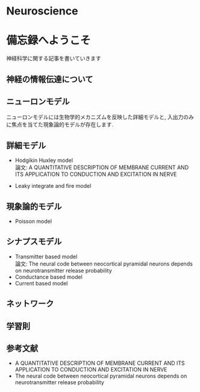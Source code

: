 # Neuroscience

# 備忘録へようこそ
神経科学に関する記事を書いていきます

## 神経の情報伝達について

## ニューロンモデル
ニューロンモデルには生物学的メカニズムを反映した詳細モデルと, 入出力のみに焦点を当てた現象論的モデルが存在します.

## 詳細モデル
- Hodgikin Huxley model
<br> 論文: A QUANTITATIVE DESCRIPTION OF MEMBRANE CURRENT AND ITS APPLICATION TO CONDUCTION AND EXCITATION IN NERVE

- Leaky integrate and fire model

## 現象論的モデル
- Poisson model


## シナプスモデル
- Transmitter based model
<br> 論文: The neural code between neocortical pyramidal neurons depends on neurotransmitter release probability
- Conductance based model
- Current based model


## ネットワーク

## 学習則


## 参考文献

- A QUANTITATIVE DESCRIPTION OF MEMBRANE CURRENT AND ITS APPLICATION TO CONDUCTION AND EXCITATION IN NERVE
- The neural code between neocortical pyramidal neurons depends on neurotransmitter release probability
